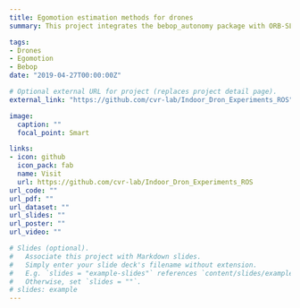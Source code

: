 ```yaml
---
title: Egomotion estimation methods for drones
summary: This project integrates the bebop_autonomy package with ORB-SLAM2 in the ROS platform, to do localization and mapping using the Parrot Bebop2 drone. Applications are mainly indoor navigation and mapping.

tags:
- Drones
- Egomotion
- Bebop
date: "2019-04-27T00:00:00Z"

# Optional external URL for project (replaces project detail page).
external_link: "https://github.com/cvr-lab/Indoor_Dron_Experiments_ROS"

image:
  caption: ""
  focal_point: Smart

links:
- icon: github
  icon_pack: fab
  name: Visit
  url: https://github.com/cvr-lab/Indoor_Dron_Experiments_ROS
url_code: ""
url_pdf: ""
url_dataset: ""
url_slides: ""
url_poster: ""
url_video: ""

# Slides (optional).
#   Associate this project with Markdown slides.
#   Simply enter your slide deck's filename without extension.
#   E.g. `slides = "example-slides"` references `content/slides/example-slides.md`.
#   Otherwise, set `slides = ""`.
# slides: example
---
```



